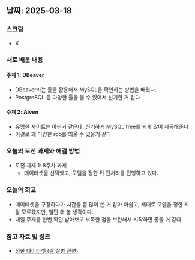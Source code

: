 ## 날짜: 2025-03-18

### 스크럼
- X

### 새로 배운 내용
#### 주제 1: DBeaver
- DBeaver라는 툴을 활용해서 MySQL을 확인하는 방법을 배웠다.
- PostgreSQL 등 다양한 툴을 볼 수 있어서 신기한 거 같다

#### 주제 2: Aiven
- 유명한 사이트는 아닌거 같은데, 신기하게 MySQL free를 되게 많이 제공해준다
- 이걸로 꽤 다양한 rdb를 띄울 수 있을거 같다

### 오늘의 도전 과제와 해결 방법
- 도전 과제 1: 8주차 과제
  - 데이터셋을 선택했고, 모델을 정한 뒤 전처리를 진행하고 있다.
  
### 오늘의 회고
- 데이터셋을 구경하다가 시간을 좀 많이 쓴 거 같아 아쉽고, 제대로 모델을 정한 지 잘 모르겠지만, 일단 해 볼 생각이다.
- 내일 주제를 한번 확인 받아보고 부족한 점을 보완해서 시작하면 좋을 거 같다

### 참고 자료 및 링크
- [정한 데이터셋 (쌀 질병 관련)](https://www.kaggle.com/datasets/jay7080dev/rice-plant-diseases-dataset/code)

